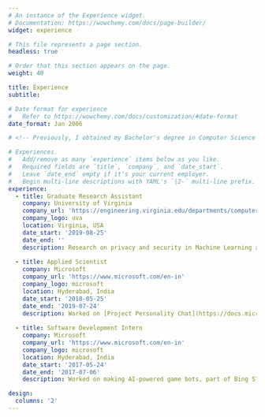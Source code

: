 ```yaml
---
# An instance of the Experience widget.
# Documentation: https://wowchemy.com/docs/page-builder/
widget: experience

# This file represents a page section.
headless: true

# Order that this section appears on the page.
weight: 40

title: Experience
subtitle:

# Date format for experience
#   Refer to https://wowchemy.com/docs/customization/#date-format
date_format: Jan 2006

# <!-- Previously, I obtained my Bachelor's degree in Computer Science from IIIT Delhi, where I worked at the PreCog research lab and IAB research lab. Post my graduation, I spent an amazing year at Microsoft India, working in STCI on amazing technologies around conversational agents and question-answering systems. -->

# Experiences.
#   Add/remove as many `experience` items below as you like.
#   Required fields are `title`, `company`, and `date_start`.
#   Leave `date_end` empty if it's your current employer.
#   Begin multi-line descriptions with YAML's `|2-` multi-line prefix.
experience:
  - title: Graduate Research Assistant
    company: University of Virginia
    company_url: 'https://engineering.virginia.edu/departments/computer-science'
    company_logo: uva
    location: Virginia, USA
    date_start: '2019-08-25'
    date_end: ''
    description: Research on privacy and security in Machine Learning at [SRG](https://uvasrg.github.io/).
        
  - title: Applied Scientist
    company: Microsoft
    company_url: 'https://www.microsoft.com/en-in'
    company_logo: microsoft
    location: Hyderabad, India
    date_start: '2018-05-25'
    date_end: '2019-07-24'
    description: Worked on [Project Personality Chat](https://docs.microsoft.com/en-us/azure/cognitive-services/qnamaker/how-to/chit-chat-knowledge-base?tabs=v1) and [Microsoft Icecaps](https://www.microsoft.com/en-us/research/project/microsoft-icecaps/).
  
  - title: Software Development Intern
    company: Microsoft
    company_url: 'https://www.microsoft.com/en-in'
    company_logo: microsoft
    location: Hyderabad, India
    date_start: '2017-05-24'
    date_end: '2017-07-06'
    description: Worked on making AI-powered game bots, part of Bing STCI.

design:
  columns: '2'
---
```

